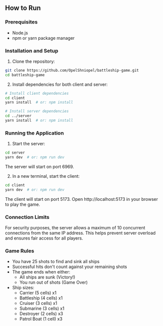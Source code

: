 ## How to Run

### Prerequisites
- Node.js
- npm or yarn package manager

### Installation and Setup

1. Clone the repository:
```bash
git clone https://github.com/OpelShniopel/battleship-game.git
cd battleship-game
```

2. Install dependencies for both client and server:
```bash
# Install client dependencies
cd client
yarn install  # or: npm install

# Install server dependencies
cd ../server
yarn install  # or: npm install
```

### Running the Application

1. Start the server:
```bash
cd server
yarn dev  # or: npm run dev
```
The server will start on port 6969.

2. In a new terminal, start the client:
```bash
cd client
yarn dev  # or: npm run dev
```
The client will start on port 5173. Open http://localhost:5173 in your browser to play the game.

### Connection Limits
For security purposes, the server allows a maximum of 10 concurrent connections from the same IP address. This helps prevent server overload and ensures fair access for all players.

### Game Rules
- You have 25 shots to find and sink all ships
- Successful hits don't count against your remaining shots
- The game ends when either:
    - All ships are sunk (Victory!)
    - You run out of shots (Game Over)
- Ship sizes:
    - Carrier (5 cells) x1
    - Battleship (4 cells) x1
    - Cruiser (3 cells) x1
    - Submarine (3 cells) x1
    - Destroyer (2 cells) x3
    - Patrol Boat (1 cell) x3